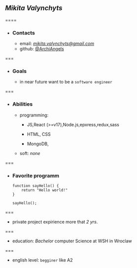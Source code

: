 ## *Mikita Valynchyts*

====

* ### Contacts
    + email: *mikita.valynchyts@gmail.com*
    + github: [@ArchiAngels](https://github.com/ArchiAngels])

===

* ### Goals
    + in near future want to be a `software engineer`

===

* ### Abilities
    + programming:
        + JS,React (>=v17),Node.js,epxress,redux,sass

        + HTML, CSS

        + MongoDB,

    + soft: *none*

===

* ### Favorite programm
    ```
    function sayHello() {
        return "Hello world!"
    }

    sayHello();
    ```

===

* private project expirience more that *2 yrs*.

===

* education: *Bachelor* computer Science at WSH in Wroclaw

===

* english level: `begginer` like A2

